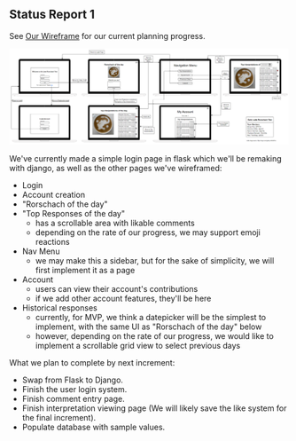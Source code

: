 ## Status Report 1

See [Our Wireframe](https://github.com/Dominic-Miller/Latte-Rorschach/blob/main/documentation/Final%20Wireframe%20Latte%20Project.PNG) for our current planning progress.

![wireframe of app](https://github.com/Dominic-Miller/Latte-Rorschach/blob/main/documentation/Final%20Wireframe%20Latte%20Project.PNG)

We've currently made a simple login page in flask which we'll be remaking with django, as well as the other pages we've wireframed:
- Login
- Account creation
- "Rorschach of the day"
- "Top Responses of the day"
  - has a scrollable area with likable comments
  - depending on the rate of our progress, we may support emoji reactions
- Nav Menu
  - we may make this a sidebar, but for the sake of simplicity, we will first implement it as a page
- Account
  - users can view their account's contributions
  - if we add other account features, they'll be here
- Historical responses
  - currently, for MVP, we think a datepicker will be the simplest to implement, with the same UI as "Rorschach of the day" below
  - however, depending on the rate of our progress, we would like to implement a scrollable grid view to select previous days

What we plan to complete by next increment:
- Swap from Flask to Django.
- Finish the user login system.
- Finish comment entry page.
- Finish interpretation viewing page (We will likely save the like system for the final increment).
- Populate database with sample values.
